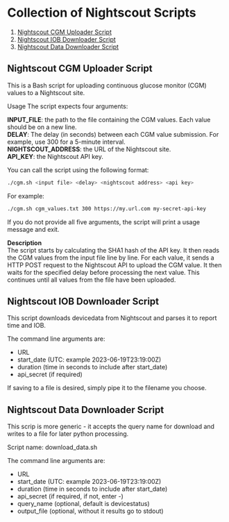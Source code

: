 # Collection of Nightscout Scripts

1. [Nightscout CGM Uploader Script](#nightscout-cgm-uploader-script)
1. [Nightscout IOB Downloader Script](#nightscout-iob-downloader-script)
1. [Nightscout Data Downloader Script](#nightscout-data-downloader-script)

## Nightscout CGM Uploader Script

This is a Bash script for uploading continuous glucose monitor (CGM) values to a Nightscout site.

Usage
The script expects four arguments:

__INPUT_FILE__: the path to the file containing the CGM values. Each value should be on a new line.  
__DELAY__: The delay (in seconds) between each CGM value submission. For example, use 300 for a 5-minute interval.  
__NIGHTSCOUT_ADDRESS__: the URL of the Nightscout site.  
__API_KEY__: the Nightscout API key.  


You can call the script using the following format:
```bash
./cgm.sh <input file> <delay> <nightscout address> <api key>
```
For example:
```bash
./cgm.sh cgm_values.txt 300 https://my.url.com my-secret-api-key
```

If you do not provide all five arguments, the script will print a usage message and exit.

**Description**  
The script starts by calculating the SHA1 hash of the API key. It then reads the CGM values from the input file line by line. For each value, it sends a HTTP POST request to the Nightscout API to upload the CGM value. It then waits for the specified delay before processing the next value. This continues until all values from the file have been uploaded.

## Nightscout IOB Downloader Script

This script downloads devicedata from Nightscout and parses it to report time and IOB.

The command line arguments are:

* URL
* start_date (UTC: example 2023-06-19T23:19:00Z)
* duration (time in seconds to include after start_date)
* api_secret (if required)

If saving to a file is desired, simply pipe it to the filename you choose.

## Nightscout Data Downloader Script

This scrip is more generic - it accepts the query name for download and writes to a file for later python processing.

Script name: download_data.sh

The command line arguments are:

* URL
* start_date (UTC: example 2023-06-19T23:19:00Z)
* duration (time in seconds to include after start_date)
* api_secret (if required, if not, enter -)
* query_name (optional, default is devicestatus)
* output_file (optional, without it results go to stdout)